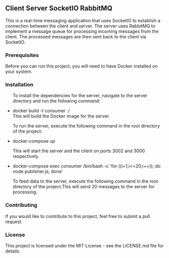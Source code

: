 <h2> Client Server SocketIO RabbitMQ </h2>
<p> This is a real-time messaging application that uses SocketIO to establish a connection between the client and server. The server uses RabbitMQ to implement a message queue for processing incoming messages from the client. The processed messages are then sent back to the client via SocketIO.</p> 

<h3>Prerequisites</h3>
Before you can run this project, you will need to have Docker installed on your system.

<h3> Installation</h3>

<ul>
<p> To install the dependencies for the server, navigate to the server directory and run the following command:</p>
 <li> docker build -t consumer ./  </li>
This will build the Docker image for the server.
  <p> To run the server, execute the following command in the root directory of the project:</p> 
 <li> docker-compose up  </li>
<p>  This will start the server and the client on ports 3002 and 3000 respectively.</p> 

  
 <li> docker-compose exec consumer /bin/bash -c 'for ((i=1;i<=20;i++)); do node publisher.js; done'  </li>
  <p> To feed data to the server, execute the following command in the root directory of the project.This will send 20 messages to the server for processing. </p>

  </ul>
  
<h3>Contributing </h3>
If you would like to contribute to this project, feel free to submit a pull request.

<h3> License</h3>
This project is licensed under the MIT License - see the LICENSE.md file for details.
